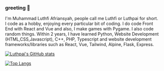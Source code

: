### greeting 👋

I'm Muhammad Luthfi Afriansyah, people call me Luthfi or Luthpai for short. I code as a hobby, enjoying every particular bit of coding. I do code Front End with React and Vue and also, I make games with Pygame. I also code random things. Within 2 years, I have learned Python, Website Development (HTML,CSS,Javascript), C++, PHP, Typescript and website development frameworks/libraries such as React, Vue, Tailwind, Alpine, Flask, Express.

[![Luthpai's GitHub stats](https://github-readme-stats.vercel.app/api?username=luthpai&theme=transparent)]([https://github.com/anuraghazra/github-readme-stats](https://github-readme-stats.vercel.app/api?username=luthpai&theme=transparent))

[![Top Langs](https://github-readme-stats.vercel.app/api/top-langs/?username=luthpai&hide=html,Makefile&langs_count=20&layout=compact&theme=transparent)]([https://github.com/anuraghazra/github-readme-stats](https://github-readme-stats.vercel.app/api/top-langs/?username=luthpai&hide=html,Makefile&langs_count=20&layout=compact&theme=transparent))
